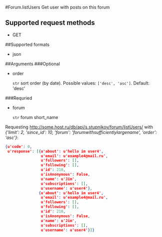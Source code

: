 #Forum.listUsers
Get user with posts on this forum

## Supported request methods 
* GET

##Supported formats
* json

##Arguments
###Optional
* order

   ```str``` sort order (by date). Possible values: ```['desc', 'asc']```. Default: 'desc'


###Requried
* forum

   ```str``` forum short_name


Requesting http://some.host.ru/db/api/s.stupnikov/forum/listUsers/ with _{'limit': 2, 'since_id': 10, 'forum': 'forumwithsufficientlylargename', 'order': 'asc'}_:
```json
{u'code': 0,
 u'response': [{u'about': u'hello im user4',
                u'email': u'example4@mail.ru',
                u'followers': [],
                u'following': [],
                u'id': 210,
                u'isAnonymous': False,
                u'name': u'Jim',
                u'subscriptions': [],
                u'username': u'user4'},
               {u'about': u'hello im user4',
                u'email': u'example4@mail.ru',
                u'followers': [],
                u'following': [],
                u'id': 210,
                u'isAnonymous': False,
                u'name': u'Jim',
                u'subscriptions': [],
                u'username': u'user4'}]}
```
